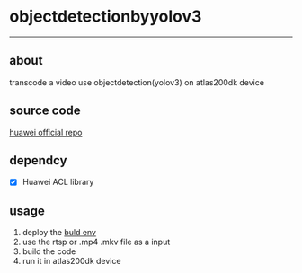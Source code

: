 # objectdetectionbyyolov3

------

## about

transcode a video use objectdetection(yolov3) on atlas200dk device

## source code

[huawei official repo](https://gitee.com/ascend/samples/tree/master/cplusplus/level2_simple_inference/2_object_detection/YOLOV3_coco_detection_VENC)

## dependcy

- [x] Huawei ACL library

## usage

1. deploy the [buld env](https://gitee.com/ascend/samples/blob/master/cplusplus/environment/prepare_ENV/README_200DK.md)
2. use the rtsp or .mp4 .mkv file as a input
3. build the code
4. run it in atlas200dk device 

